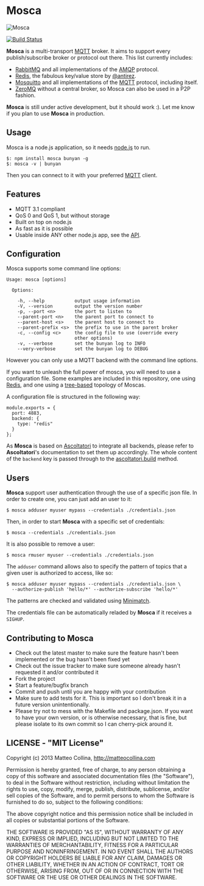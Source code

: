Mosca
=====

![Mosca](https://raw.github.com/mcollina/mosca/master/mosca.png)

[![Build
Status](https://travis-ci.org/mcollina/mosca.png)](https://travis-ci.org/mcollina/mosca)

__Mosca__ is a multi-transport [MQTT](http://mqtt.org/) broker.
It aims to support every publish/subscribe
broker or protocol out there.
This list currently includes:

* [RabbitMQ](http://www.rabbitmq.com/) and all implementations of
  the [AMQP](http://www.amqp.org/) protocol.
* [Redis](http://redis.io/), the fabulous key/value store by
  [@antirez](https://github.com/antirez).
* [Mosquitto](http://mosquitto.org/) and all implementations of the
  [MQTT](http://mqtt.org/) protocol, including itself.
* [ZeroMQ](http://www.zeromq.org/) without a central broker, so
  Mosca can also be used in a P2P fashion.


__Mosca__ is still under active development, but it should work :).
Let me know if you plan to use __Mosca__ in production.

## Usage

Mosca is a node.js application, so it needs [node.js](http://nodejs.org)
to run.

```
$: npm install mosca bunyan -g
$: mosca -v | bunyan
```

Then you can connect to it with your preferred [MQTT](http://mqtt.org)
client.

## Features

* MQTT 3.1 compliant
* QoS 0 and QoS 1, but without storage
* Built on top on node.js
* As fast as it is possible
* Usable inside ANY other node.js app, see the
  [API](http://mcollina.github.com/mosca/docs/lib/server.js.html).

## Configuration

Mosca supports some command line options:

```
Usage: mosca [options]

  Options:

    -h, --help           output usage information
    -V, --version        output the version number
    -p, --port <n>       the port to listen to
    --parent-port <n>    the parent port to connect to
    --parent-host <s>    the parent host to connect to
    --parent-prefix <s>  the prefix to use in the parent broker
    -c, --config <c>     the config file to use (override every 
                         other options)
    -v, --verbose        set the bunyan log to INFO
    --very-verbose       set the bunyan log to DEBUG
```

However you can only use a MQTT backend with the command line options.

If you want to unleash the full power of mosca, you will need to
use a configuration file.
Some examples are included in this repository, one using
[Redis](https://github.com/mcollina/mosca/tree/master/examples/redis),
and one using a
[tree-based](https://github.com/mcollina/mosca/tree/master/examples/mosca-tree) topology of Moscas.

A configuration file is structured in the following way:
```
module.exports = {
  port: 4883,
  backend: {
    type: "redis"
  }
};
```

As __Mosca__ is based on
[Ascoltatori](http://mcollina.github.com/ascoltatori/) to integrate
all backends, please refer to __Ascoltatori__'s documentation to set
them up accordingly.
The whole content of the `backend` key is passed through to the
[ascoltatori.build](http://mcollina.github.com/ascoltatori/docs/ascoltatori.js.html#build)
method.

## Users

__Mosca__ support user authentication through the use of a specific json
file.
In order to create one, you can just add an user to it:
```
$ mosca adduser myuser mypass --credentials ./credentials.json
```

Then, in order to start __Mosca__ with a specific set of credentials:
```
$ mosca --credentials ./credentials.json
```

It is also possible to remove a user:
```
$ mosca rmuser myuser --credentials ./credentials.json
```

The `adduser` command allows also to specify the pattern of topics that
a given user is authorized to access, like so:
```
$ mosca adduser myuser mypass --credentials ./credentials.json \
  --authorize-publish 'hello/*' --authorize-subscribe 'hello/*'
```
The patterns are checked and validated using
[Minimatch](https://github.com/isaacs/minimatch).

The credentials file can be automatically reladed by __Mosca__ if it
receives a `SIGHUP`.

## Contributing to Mosca

* Check out the latest master to make sure the feature hasn't been
  implemented or the bug hasn't been fixed yet
* Check out the issue tracker to make sure someone already hasn't
  requested it and/or contributed it
* Fork the project
* Start a feature/bugfix branch
* Commit and push until you are happy with your contribution
* Make sure to add tests for it. This is important so I don't break it
  in a future version unintentionally.
* Please try not to mess with the Makefile and package.json. If you
  want to have your own version, or is otherwise necessary, that is
  fine, but please isolate to its own commit so I can cherry-pick around
  it.

## LICENSE - "MIT License"

Copyright (c) 2013 Matteo Collina, http://matteocollina.com

Permission is hereby granted, free of charge, to any person
obtaining a copy of this software and associated documentation
files (the "Software"), to deal in the Software without
restriction, including without limitation the rights to use,
copy, modify, merge, publish, distribute, sublicense, and/or sell
copies of the Software, and to permit persons to whom the
Software is furnished to do so, subject to the following
conditions:

The above copyright notice and this permission notice shall be
included in all copies or substantial portions of the Software.

THE SOFTWARE IS PROVIDED "AS IS", WITHOUT WARRANTY OF ANY KIND,
EXPRESS OR IMPLIED, INCLUDING BUT NOT LIMITED TO THE WARRANTIES
OF MERCHANTABILITY, FITNESS FOR A PARTICULAR PURPOSE AND
NONINFRINGEMENT. IN NO EVENT SHALL THE AUTHORS OR COPYRIGHT
HOLDERS BE LIABLE FOR ANY CLAIM, DAMAGES OR OTHER LIABILITY,
WHETHER IN AN ACTION OF CONTRACT, TORT OR OTHERWISE, ARISING
FROM, OUT OF OR IN CONNECTION WITH THE SOFTWARE OR THE USE OR
OTHER DEALINGS IN THE SOFTWARE.
